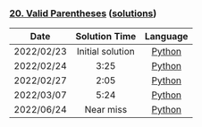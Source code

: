### [20. Valid Parentheses](https://leetcode.com/problems/valid-parentheses/) ([solutions](https://github.com/pete-debiase/Comprog/blob/main/Solutions/20.%20Valid%20Parentheses/))

|    Date    |  Solution Time   |                                                            Language                                                             |
|:----------:|:----------------:|:-------------------------------------------------------------------------------------------------------------------------------:|
| 2022/02/23 | Initial solution |      [Python](https://github.com/pete-debiase/Comprog/blob/main/Solutions/20.%20Valid%20Parentheses/valid_parentheses.py)       |
| 2022/02/24 |       3:25       | [Python](https://github.com/pete-debiase/Comprog/blob/main/Solutions/20.%20Valid%20Parentheses/valid_parentheses_2022-02-24.py) |
| 2022/02/27 |       2:05       | [Python](https://github.com/pete-debiase/Comprog/blob/main/Solutions/20.%20Valid%20Parentheses/valid_parentheses_2022-02-26.py) |
| 2022/03/07 |       5:24       | [Python](https://github.com/pete-debiase/Comprog/blob/main/Solutions/20.%20Valid%20Parentheses/valid_parentheses_2022-03-07.py) |
| 2022/06/24 |    Near miss     | [Python](https://github.com/pete-debiase/Comprog/blob/main/Solutions/20.%20Valid%20Parentheses/valid_parentheses_2022-06-24.py) |
